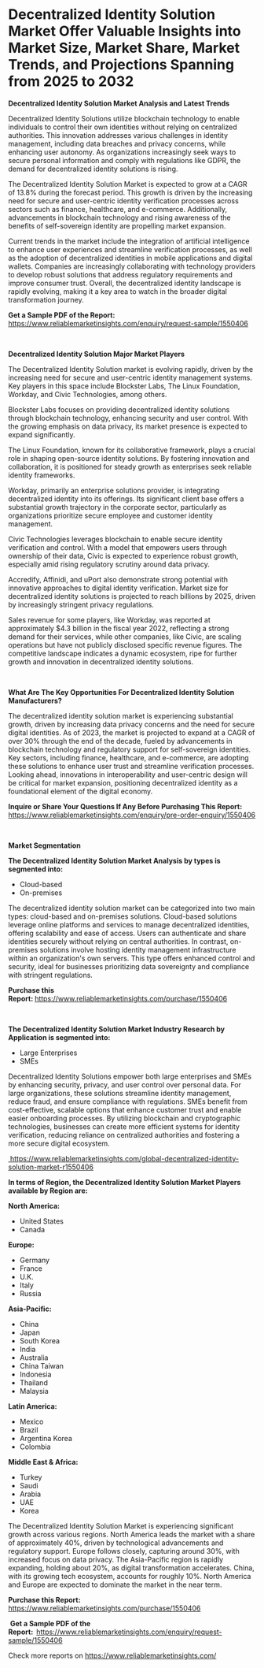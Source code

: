 <p><h1>Decentralized Identity Solution Market Offer Valuable Insights into Market Size, Market Share, Market Trends, and Projections Spanning from 2025 to 2032</h1></p><p><strong>Decentralized Identity Solution Market Analysis and Latest Trends</strong></p>
<p><p>Decentralized Identity Solutions utilize blockchain technology to enable individuals to control their own identities without relying on centralized authorities. This innovation addresses various challenges in identity management, including data breaches and privacy concerns, while enhancing user autonomy. As organizations increasingly seek ways to secure personal information and comply with regulations like GDPR, the demand for decentralized identity solutions is rising.</p><p>The Decentralized Identity Solution Market is expected to grow at a CAGR of 13.8% during the forecast period. This growth is driven by the increasing need for secure and user-centric identity verification processes across sectors such as finance, healthcare, and e-commerce. Additionally, advancements in blockchain technology and rising awareness of the benefits of self-sovereign identity are propelling market expansion.</p><p>Current trends in the market include the integration of artificial intelligence to enhance user experiences and streamline verification processes, as well as the adoption of decentralized identities in mobile applications and digital wallets. Companies are increasingly collaborating with technology providers to develop robust solutions that address regulatory requirements and improve consumer trust. Overall, the decentralized identity landscape is rapidly evolving, making it a key area to watch in the broader digital transformation journey.</p></p>
<p><strong>Get a Sample PDF of the Report:&nbsp;</strong> <a href="https://www.reliablemarketinsights.com/enquiry/request-sample/1550406?utm_campaign=3268&utm_medium=2&utm_source=Github&utm_content=ia&utm_term=11032025&utm_id=decentralized-identity-solution">https://www.reliablemarketinsights.com/enquiry/request-sample/1550406</a></p>
<p>&nbsp;</p>
<p><strong>Decentralized Identity Solution Major Market Players</strong></p>
<p><p>The Decentralized Identity Solution market is evolving rapidly, driven by the increasing need for secure and user-centric identity management systems. Key players in this space include Blockster Labs, The Linux Foundation, Workday, and Civic Technologies, among others.</p><p>Blockster Labs focuses on providing decentralized identity solutions through blockchain technology, enhancing security and user control. With the growing emphasis on data privacy, its market presence is expected to expand significantly.</p><p>The Linux Foundation, known for its collaborative framework, plays a crucial role in shaping open-source identity solutions. By fostering innovation and collaboration, it is positioned for steady growth as enterprises seek reliable identity frameworks.</p><p>Workday, primarily an enterprise solutions provider, is integrating decentralized identity into its offerings. Its significant client base offers a substantial growth trajectory in the corporate sector, particularly as organizations prioritize secure employee and customer identity management.</p><p>Civic Technologies leverages blockchain to enable secure identity verification and control. With a model that empowers users through ownership of their data, Civic is expected to experience robust growth, especially amid rising regulatory scrutiny around data privacy.</p><p>Accredify, Affinidi, and uPort also demonstrate strong potential with innovative approaches to digital identity verification. Market size for decentralized identity solutions is projected to reach billions by 2025, driven by increasingly stringent privacy regulations.</p><p>Sales revenue for some players, like Workday, was reported at approximately $4.3 billion in the fiscal year 2022, reflecting a strong demand for their services, while other companies, like Civic, are scaling operations but have not publicly disclosed specific revenue figures. The competitive landscape indicates a dynamic ecosystem, ripe for further growth and innovation in decentralized identity solutions.</p></p>
<p>&nbsp;</p>
<p><strong>What Are The Key Opportunities For Decentralized Identity Solution Manufacturers?</strong></p>
<p><p>The decentralized identity solution market is experiencing substantial growth, driven by increasing data privacy concerns and the need for secure digital identities. As of 2023, the market is projected to expand at a CAGR of over 30% through the end of the decade, fueled by advancements in blockchain technology and regulatory support for self-sovereign identities. Key sectors, including finance, healthcare, and e-commerce, are adopting these solutions to enhance user trust and streamline verification processes. Looking ahead, innovations in interoperability and user-centric design will be critical for market expansion, positioning decentralized identity as a foundational element of the digital economy.</p></p>
<p><strong>Inquire or Share Your Questions If Any Before Purchasing This Report:</strong> <a href="https://www.reliablemarketinsights.com/enquiry/pre-order-enquiry/1550406?utm_campaign=3268&utm_medium=2&utm_source=Github&utm_content=ia&utm_term=11032025&utm_id=decentralized-identity-solution">https://www.reliablemarketinsights.com/enquiry/pre-order-enquiry/1550406</a></p>
<p>&nbsp;</p>
<p><strong>Market Segmentation</strong></p>
<p><strong>The Decentralized Identity Solution Market Analysis by types is segmented into:</strong></p>
<p><ul><li>Cloud-based</li><li>On-premises</li></ul></p>
<p><p>The decentralized identity solution market can be categorized into two main types: cloud-based and on-premises solutions. Cloud-based solutions leverage online platforms and services to manage decentralized identities, offering scalability and ease of access. Users can authenticate and share identities securely without relying on central authorities. In contrast, on-premises solutions involve hosting identity management infrastructure within an organization's own servers. This type offers enhanced control and security, ideal for businesses prioritizing data sovereignty and compliance with stringent regulations.</p></p>
<p><strong>Purchase this Report:&nbsp;</strong><a href="https://www.reliablemarketinsights.com/purchase/1550406?utm_campaign=3268&utm_medium=2&utm_source=Github&utm_content=ia&utm_term=11032025&utm_id=decentralized-identity-solution">https://www.reliablemarketinsights.com/purchase/1550406</a></p>
<p>&nbsp;</p>
<p><strong>The Decentralized Identity Solution Market Industry Research by Application is segmented into:</strong></p>
<p><ul><li>Large Enterprises</li><li>SMEs</li></ul></p>
<p><p>Decentralized Identity Solutions empower both large enterprises and SMEs by enhancing security, privacy, and user control over personal data. For large organizations, these solutions streamline identity management, reduce fraud, and ensure compliance with regulations. SMEs benefit from cost-effective, scalable options that enhance customer trust and enable easier onboarding processes. By utilizing blockchain and cryptographic technologies, businesses can create more efficient systems for identity verification, reducing reliance on centralized authorities and fostering a more secure digital ecosystem.</p></p>
<p><a href="https://www.reliablemarketinsights.com/global-decentralized-identity-solution-market-r1550406?utm_campaign=3268&utm_medium=2&utm_source=Github&utm_content=ia&utm_term=11032025&utm_id=decentralized-identity-solution">&nbsp;https://www.reliablemarketinsights.com/global-decentralized-identity-solution-market-r1550406</a></p>
<p><strong>In terms of Region, the Decentralized Identity Solution Market Players available by Region are:</strong></p>
<p>
    <p> <strong> North America: </strong>
        <ul>
            <li>United States</li>
            <li>Canada</li>
        </ul>
        </p> 
    <p> <strong> Europe: </strong>
        <ul>
            <li>Germany</li>
            <li>France</li>
            <li>U.K.</li>
            <li>Italy</li>
            <li>Russia</li>
        </ul>
        </p> 
    <p> <strong> Asia-Pacific: </strong>
        <ul>
            <li>China</li>
            <li>Japan</li>
            <li>South Korea</li>
            <li>India</li>
            <li>Australia</li>
            <li>China Taiwan</li>
            <li>Indonesia</li>
            <li>Thailand</li>
            <li>Malaysia</li>
        </ul>
        </p> 
    <p> <strong> Latin America: </strong>
        <ul>
            <li>Mexico</li>
            <li>Brazil</li>
            <li>Argentina Korea</li>
            <li>Colombia</li>
        </ul>
        </p> 
    <p> <strong> Middle East & Africa: </strong>
        <ul>
            <li>Turkey</li>
            <li>Saudi</li>
            <li>Arabia</li>
            <li>UAE</li>
            <li>Korea</li>
        </ul>
    </p>
    </p>
<p><p>The Decentralized Identity Solution Market is experiencing significant growth across various regions. North America leads the market with a share of approximately 40%, driven by technological advancements and regulatory support. Europe follows closely, capturing around 30%, with increased focus on data privacy. The Asia-Pacific region is rapidly expanding, holding about 20%, as digital transformation accelerates. China, with its growing tech ecosystem, accounts for roughly 10%. North America and Europe are expected to dominate the market in the near term.</p></p>
<p><strong>Purchase this Report: </strong><a href="https://www.reliablemarketinsights.com/purchase/1550406?utm_campaign=3268&utm_medium=2&utm_source=Github&utm_content=ia&utm_term=11032025&utm_id=decentralized-identity-solution">https://www.reliablemarketinsights.com/purchase/1550406</a></p>
<p>&nbsp;<strong>Get a Sample PDF of the Report:&nbsp;&nbsp;</strong><a href="https://www.reliablemarketinsights.com/enquiry/request-sample/1550406?utm_campaign=3268&utm_medium=2&utm_source=Github&utm_content=ia&utm_term=11032025&utm_id=decentralized-identity-solution">https://www.reliablemarketinsights.com/enquiry/request-sample/1550406</a></p>
<p><strong></strong></p>
<p>Check more reports on <a href="https://www.reliablemarketinsights.com/?utm_campaign=3268&utm_medium=2&utm_source=Github&utm_content=ia&utm_term=11032025&utm_id=decentralized-identity-solution">https://www.reliablemarketinsights.com/</a></p>